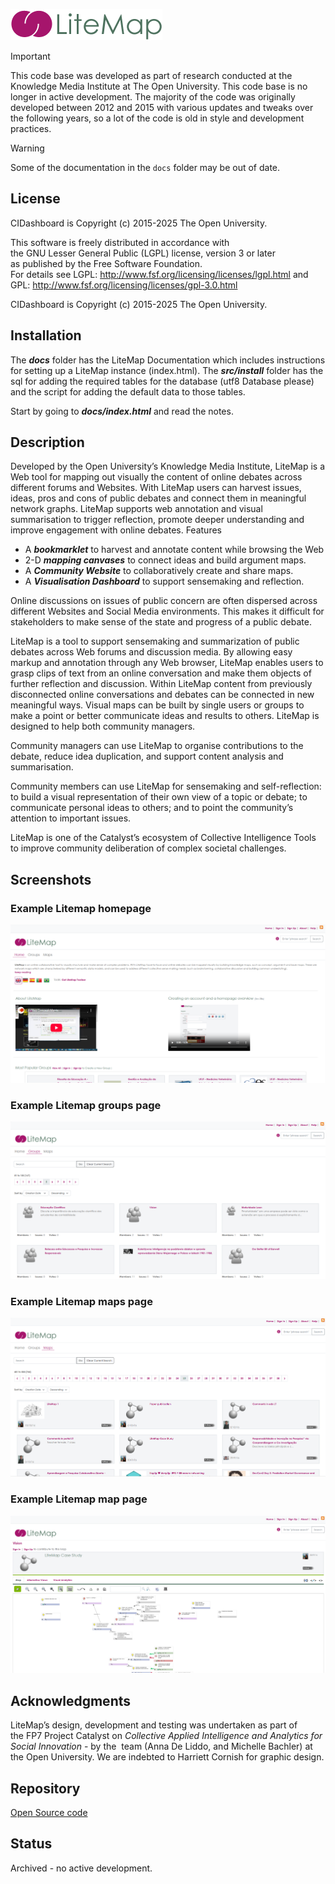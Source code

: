 ![LiteMap Logo](docs/images/litemap-logo.png)

> [!IMPORTANT]
> This code base was developed as part of research conducted at the Knowledge Media Institute at The Open University. This code base is no longer in active development. The majority of the code was originally developed between 2012 and 2015 with various updates and tweaks over the following years, so a lot of the code is old in style and development practices.

> [!WARNING]  
> Some of the documentation in the `docs` folder may be out of date.

## License
CIDashboard is Copyright (c) 2015-2025 The Open University.

This software is freely distributed in accordance with                      
the GNU Lesser General Public (LGPL) license, version 3 or later           
as published by the Free Software Foundation.                            
For details see LGPL: <http://www.fsf.org/licensing/licenses/lgpl.html>
and GPL: http://www.fsf.org/licensing/licenses/gpl-3.0.html

CIDashboard is Copyright (c) 2015-2025 The Open University.

## Installation

The ***docs*** folder has the LiteMap Documentation which includes instructions for setting up a LiteMap instance (index.html). 
The ***src/install*** folder has the sql for adding the required tables for the database (utf8 Database please) and the 
script for adding the default data to those tables.

Start by going to ***docs/index.html*** and read the notes.

## Description

Developed by the Open University’s Knowledge Media Institute, LiteMap is a Web tool for mapping out visually the content of online debates across different forums and Websites. With LiteMap users can harvest issues, ideas, pros and cons of public debates and connect them in meaningful network graphs. LiteMap supports web annotation and visual summarisation to trigger reflection, promote deeper understanding and improve engagement with online debates.
Features
 - A ***bookmarklet*** to harvest and annotate content while browsing the Web
 - 2-D ***mapping canvases*** to connect ideas and build argument maps.
 - A ***Community Website*** to collaboratively create and share maps.
 - A ***Visualisation Dashboard*** to support sensemaking and reflection.

Online discussions on issues of public concern are often dispersed across different Websites and Social Media environments. This makes it difficult for stakeholders to make sense of the state and progress of a public debate.

LiteMap is a tool to support sensemaking and summarization of public debates across Web forums and discussion media. By allowing easy markup and annotation through any Web browser, LiteMap enables users to grasp clips of text from an online conversation and make them objects of further reflection and discussion. Within LiteMap content from previously disconnected online conversations and debates can be connected in new meaningful ways. Visual maps can be built by single users or groups to make a point or better communicate ideas and results to others. LiteMap is designed to help both community managers.

Community managers can use LiteMap to organise contributions to the debate, reduce idea duplication, and support content analysis and summarisation.

Community members can use LiteMap for sensemaking and self-reflection: to build a visual representation of their own view of a topic or debate; to communicate personal ideas to others; and to point the community’s attention to important issues.

LiteMap is one of the Catalyst’s ecosystem of Collective Intelligence Tools to improve community deliberation of complex societal challenges.

## Screenshots

### Example Litemap homepage
![LiteMap Homepage](docs/images/homepage.png)

### Example Litemap groups page
![LiteMap Groups page](docs/images/groups.png)

### Example Litemap maps page
![LiteMap Groups page](docs/images/maps.png)

### Example Litemap map page
![LiteMap Groups page](docs/images/map.png)

## Acknowledgments
LiteMap’s design, development and testing was undertaken as part of the FP7 Project Catalyst on *Collective Applied Intelligence and Analytics for Social Innovation*  - by the  team (Anna De Liddo, and Michelle Bachler) at the Open University. We are indebted to Harriett Cornish for graphic design.

## Repository

[Open Source code]( https://github.com/idea-kmi/LiteMap)

## Status
Archived - no active development.
